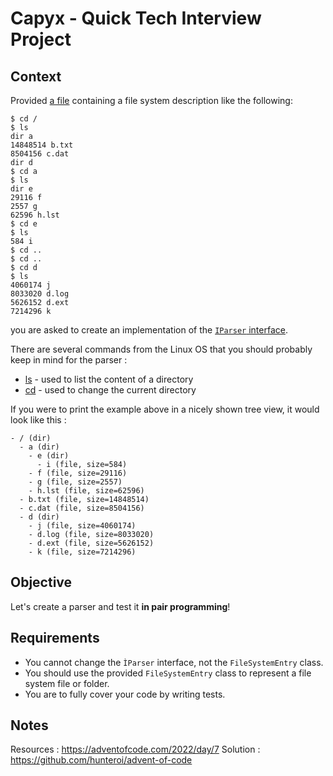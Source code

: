 # Capyx - Quick Tech Interview Project

## Context

Provided [a file](./AOC22/Day7/input.txt) containing a file system description like the following:
```
$ cd /
$ ls
dir a
14848514 b.txt
8504156 c.dat
dir d
$ cd a
$ ls
dir e
29116 f
2557 g
62596 h.lst
$ cd e
$ ls
584 i
$ cd ..
$ cd ..
$ cd d
$ ls
4060174 j
8033020 d.log
5626152 d.ext
7214296 k
```
you are asked to create an implementation of the [`IParser` interface](./AOC22/Day7/IParser.cs).

There are several commands from the Linux OS that you should probably keep in mind for the parser :
- [ls](https://man7.org/linux/man-pages/man1/ls.1.html) - used to list the content of a directory
- [cd](https://man7.org/linux/man-pages/man1/cd.1p.html) - used to change the current directory

If you were to print the example above in a nicely shown tree view, it would look like this :
```
- / (dir)
  - a (dir)
    - e (dir)
      - i (file, size=584)
    - f (file, size=29116)
    - g (file, size=2557)
    - h.lst (file, size=62596)
  - b.txt (file, size=14848514)
  - c.dat (file, size=8504156)
  - d (dir)
    - j (file, size=4060174)
    - d.log (file, size=8033020)
    - d.ext (file, size=5626152)
    - k (file, size=7214296)
```

## Objective

Let's create a parser and test it **in pair programming**!

## Requirements

- You cannot change the `ÌParser` interface, not the `FileSystemEntry` class.
- You should use the provided `FileSystemEntry` class to represent a file system file or folder.
- You are to fully cover your code by writing tests.


## Notes
Resources : https://adventofcode.com/2022/day/7
Solution : https://github.com/hunteroi/advent-of-code

